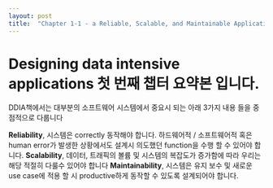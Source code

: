 ```yaml
---
layout: post
title:  "Chapter 1-1 - a Reliable, Scalable, and Maintainable Applications"
---
```


# Designing data intensive applications 첫 번째 챕터 요약본 입니다.

DDIA책에서는 대부분의 소프트웨어 시스템에서 중요시 되는 아래 3가지 내용 들을 중점적으로 다룹니다

**Reliability**, 시스템은 correctly 동작해야 합니다. 하드웨어적 / 소프트웨어적 혹은 human error가 발생한 상황에서도 설계시 의도했던 function을 수행 할 수 있어야 합니다.
**Scalability**, 데이터, 트래픽의 볼륨 및 시스템의 복잡도가 증가함에 따라 우리는 해당 적절히 다룰수 있어야 합니다
**Maintainability**, 시스템은 유지 보수 및 새로운 use case에 적용 할 시 productive하게 동작할 수 있도록 설계되어야 합니다.

